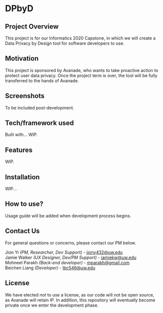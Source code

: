 # DPbyD

## Project Overview
This project is for our Informatics 2020 Capstone, in which we will create a Data Privacy by Design tool for software developers to use. 

## Motivation
This project is sponsored by Avanade, who wants to take proactive action to protect user data privacy. Once the project term is over, the tool will be fully transferred to the hands of Avanade. 

## Screenshots
To be included post-development. 

## Tech/framework used
Built with... WIP. 

## Features
WIP.

## Installation
WIP...

## How to use?
Usage guide will be added when development process begins. 

## Contact Us
For general questions or concerns, please contact our PM below. 

Jion Yi *(PM, Researcher, Dev Support)* - <a href="jiony432@uw.edu">jiony432@uw.edu</a>    
Jamie Walker *(UX Designer, Dev/PM Support)* - <a href="jamiekw@uw.edu">jamiekw@uw.edu</a>  
Mohneel Parakh *(Back-end developer)* -  <a href="mparakh@gmail.com">mparakh@gmail.com</a>  
Beichen Liang *(Developer)* - <a href="lbc546@uw.edu">lbc546@uw.edu</a>  

## License
We have elected *not* to use a license, as our code will not be open source, as Avanade will retain IP. In addition, this repository will eventually become private once we enter the development phase. 
